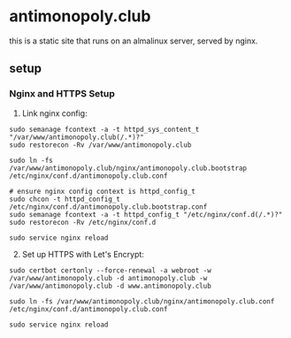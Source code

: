 # antimonopoly.club

this is a static site that runs on an almalinux server, served by nginx.

## setup

### Nginx and HTTPS Setup

1. Link nginx config:
```
sudo semanage fcontext -a -t httpd_sys_content_t "/var/www/antimonopoly.club(/.*)?"
sudo restorecon -Rv /var/www/antimonopoly.club

sudo ln -fs /var/www/antimonopoly.club/nginx/antimonopoly.club.bootstrap /etc/nginx/conf.d/antimonopoly.club.conf

# ensure nginx config context is httpd_config_t
sudo chcon -t httpd_config_t /etc/nginx/conf.d/antimonopoly.club.bootstrap.conf
sudo semanage fcontext -a -t httpd_config_t "/etc/nginx/conf.d(/.*)?"
sudo restorecon -Rv /etc/nginx/conf.d

sudo service nginx reload
```

2. Set up HTTPS with Let's Encrypt:
```
sudo certbot certonly --force-renewal -a webroot -w /var/www/antimonopoly.club -d antimonopoly.club -w /var/www/antimonopoly.club -d www.antimonopoly.club

sudo ln -fs /var/www/antimonopoly.club/nginx/antimonopoly.club.conf /etc/nginx/conf.d/antimonopoly.club.conf

sudo service nginx reload
```


